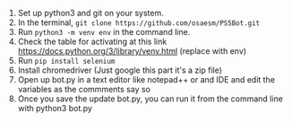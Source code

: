 1. Set up python3 and git on your system.
2. In the terminal, `git clone https://github.com/osaesm/PS5Bot.git`
3. Run `python3 -m venv env` in the command line.
4. Check the table for activating at this link https://docs.python.org/3/library/venv.html (replace <venv> with env)
5. Run `pip install selenium`
6. Install chromedriver (Just google this part it's a zip file)
7. Open up bot.py in a text editor like notepad++ or and IDE and edit the variables as the commments say so
8. Once you save the update bot.py, you can run it from the command line with python3 bot.py
